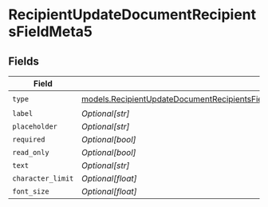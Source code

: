 # RecipientUpdateDocumentRecipientsFieldMeta5


## Fields

| Field                                                                                                                                                                                                          | Type                                                                                                                                                                                                           | Required                                                                                                                                                                                                       | Description                                                                                                                                                                                                    |
| -------------------------------------------------------------------------------------------------------------------------------------------------------------------------------------------------------------- | -------------------------------------------------------------------------------------------------------------------------------------------------------------------------------------------------------------- | -------------------------------------------------------------------------------------------------------------------------------------------------------------------------------------------------------------- | -------------------------------------------------------------------------------------------------------------------------------------------------------------------------------------------------------------- |
| `type`                                                                                                                                                                                                         | [models.RecipientUpdateDocumentRecipientsFieldMetaDocumentsRecipientsResponse200ApplicationJSONType](../models/recipientupdatedocumentrecipientsfieldmetadocumentsrecipientsresponse200applicationjsontype.md) | :heavy_check_mark:                                                                                                                                                                                             | N/A                                                                                                                                                                                                            |
| `label`                                                                                                                                                                                                        | *Optional[str]*                                                                                                                                                                                                | :heavy_minus_sign:                                                                                                                                                                                             | N/A                                                                                                                                                                                                            |
| `placeholder`                                                                                                                                                                                                  | *Optional[str]*                                                                                                                                                                                                | :heavy_minus_sign:                                                                                                                                                                                             | N/A                                                                                                                                                                                                            |
| `required`                                                                                                                                                                                                     | *Optional[bool]*                                                                                                                                                                                               | :heavy_minus_sign:                                                                                                                                                                                             | N/A                                                                                                                                                                                                            |
| `read_only`                                                                                                                                                                                                    | *Optional[bool]*                                                                                                                                                                                               | :heavy_minus_sign:                                                                                                                                                                                             | N/A                                                                                                                                                                                                            |
| `text`                                                                                                                                                                                                         | *Optional[str]*                                                                                                                                                                                                | :heavy_minus_sign:                                                                                                                                                                                             | N/A                                                                                                                                                                                                            |
| `character_limit`                                                                                                                                                                                              | *Optional[float]*                                                                                                                                                                                              | :heavy_minus_sign:                                                                                                                                                                                             | N/A                                                                                                                                                                                                            |
| `font_size`                                                                                                                                                                                                    | *Optional[float]*                                                                                                                                                                                              | :heavy_minus_sign:                                                                                                                                                                                             | N/A                                                                                                                                                                                                            |